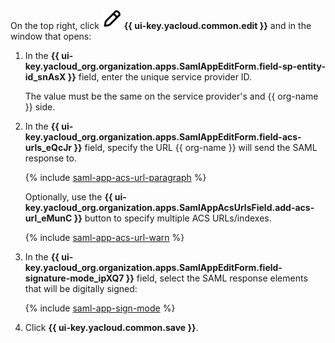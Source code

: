 On the top right, click ![pencil](../../_assets/console-icons/pencil.svg) **{{ ui-key.yacloud.common.edit }}** and in the window that opens:

1. In the **{{ ui-key.yacloud_org.organization.apps.SamlAppEditForm.field-sp-entity-id_snAsX }}** field, enter the unique service provider ID.

    The value must be the same on the service provider's and {{ org-name }} side.
1. In the **{{ ui-key.yacloud_org.organization.apps.SamlAppEditForm.field-acs-urls_eQcJr }}** field, specify the URL {{ org-name }} will send the SAML response to.

    {% include [saml-app-acs-url-paragraph](./saml-app-acs-url-paragraph.md) %}

    Optionally, use the **{{ ui-key.yacloud_org.organization.apps.SamlAppAcsUrlsField.add-acs-url_eMunC }}** button to specify multiple ACS URLs/indexes.

    {% include [saml-app-acs-url-warn](./saml-app-acs-url-warn.md) %}

1. In the **{{ ui-key.yacloud_org.organization.apps.SamlAppEditForm.field-signature-mode_ipXQ7 }}** field, select the SAML response elements that will be digitally signed:

    {% include [saml-app-sign-mode](./saml-app-sign-mode.md) %}

1. Click **{{ ui-key.yacloud.common.save }}**.